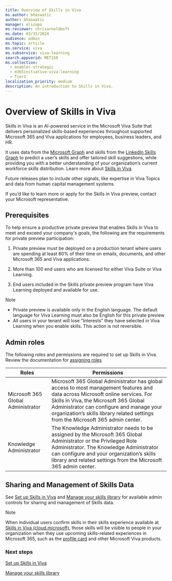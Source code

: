 ```yaml
---
title: Overview of Skills in Viva 
ms.author: bhaswatic
author: bhaswatic
manager: elizapo
ms.reviewer: chrisarnoldmsft
ms.date: 03/31/2024
audience: admin
ms.topic: article
ms.service: viva
ms.subservice: viva-learning
search.appverid: MET150
ms.collection:
  - enabler-strategic
  - m365initiative-viva-learning
  - Tier1
localization_priority: medium
description: An introduction to Skills in Viva, 
---
```


# Overview of Skills in Viva 

 Skills in Viva is an AI-powered service in the Microsoft Viva Suite that delivers personalized skills-based experiences throughout supported Microsoft 365 and Viva applications for employees, business leaders, and HR. 

It uses data from the [Microsoft Graph](/graph/overview) and skills from the [LinkedIn Skills Graph](https://engineering.linkedin.com/blog/2022/building-linkedin-s-skills-graph-to-power-a-skills-first-world) to predict a user’s skills and offer tailored skill suggestions, while providing you with a better understanding of your organization’s current workforce skills distribution. Learn more about [Skills in Viva](https://techcommunity.microsoft.com/t5/microsoft-viva-blog/introducing-ai-powered-skills-in-microsoft-viva-a-new-way-to/ba-p/3947844). 



Future releases plan to include other signals, like expertise in Viva Topics and data from human capital management systems. 

If you’d like to learn more or apply for the Skills in Viva preview, contact your Microsoft representative. 

## Prerequisites 

To help ensure a productive private preview that enables Skills in Viva to meet and exceed your company's goals, the following are the requirements for private preview participation: 

1. Private preview must be deployed on a production tenant where users are spending at least 80% of their time on emails, documents, and other Microsoft 365 and Viva applications. 

2. More than 100 end users who are licensed for either Viva Suite or Viva Learning.  

3. End users included in the Skills private preview program have Viva Learning deployed and available for use.

> [!NOTE]
> - Private preview is available only in the English language. The default language for Viva Learning must also be English for this private preview 
> - All users in your tenant will lose “Interests” they have selected in Viva Learning when you enable skills.  This action is not reversible. 


## Admin roles 

The following roles and permissions are required to set up Skills in Viva. Review the documentation for [assigning roles](/entra/identity/role-based-access-control/manage-roles-portal)


| Roles |  Permissions | 
| - | - | 
| Microsoft 365 Global Administrator | Microsoft 365 Global Administrator has global access to most management features and data across Microsoft online services. For Skills in Viva, the Microsoft 365 Global Administrator can configure and manage your organization’s skills library related settings from the Microsoft 365 admin center.| 
| Knowledge Administrator | The Knowledge Administrator needs to be assigned by the Microsoft 365 Global Administrator or the Privileged Role Administrator. The Knowledge Administrator can configure and your organization’s skills library and related settings from the Microsoft 365 admin center. | 

## Sharing and Management of Skills Data

See [Set up Skills in Viva](skills-get-started.md) and [Manage your skills library](manage-skills-library.md) for available admin controls for sharing and management of Skills data.

> [!NOTE]
> When individual users confirm skills in their skills experience available at [Skills in Viva (cloud.microsoft)](https://skills.cloud.microsoft), those skills will be visible to people in your organization when they use upcoming skills-related experiences in Microsoft 365, such as the [profile card](https://support.microsoft.com/office/profile-cards-in-microsoft-365-e80f931f-5fc4-4a59-ba6e-c1e35a85b501) and other Microsoft Viva products. 


### Next steps

[Set up Skills in Viva](skills-get-started.md)

[Manage your skills library](manage-skills-library.md)
